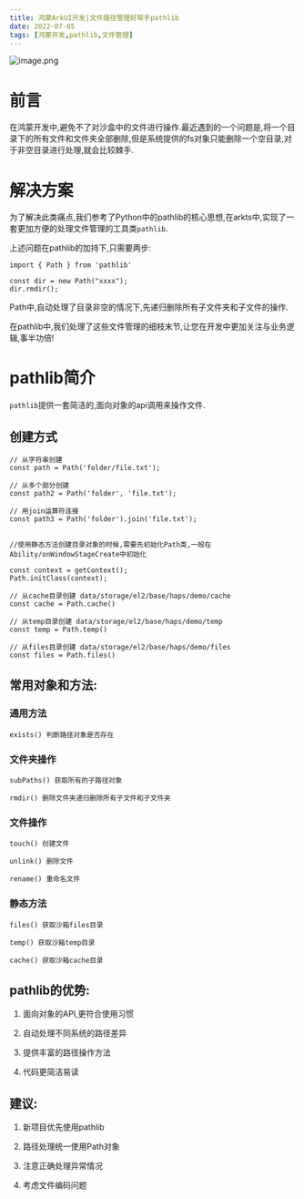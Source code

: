 ```yaml
---
title: 鸿蒙ArkUI开发|文件路径管理好帮手pathlib
date: 2022-07-05 
tags: [鸿蒙开发,pathlib,文件管理]
---
```


![image.png](https://raw.gitcode.com/user-images/assets/5027920/5e8c4bf3-f19b-42c0-a06c-5ca0191bfc7f/image.png 'image.png')
# 前言
在鸿蒙开发中,避免不了对沙盒中的文件进行操作.最近遇到的一个问题是,将一个目录下的所有文件和文件夹全部删除,但是系统提供的fs对象只能删除一个空目录,对于非空目录进行处理,就会比较棘手.

# 解决方案
为了解决此类痛点,我们参考了Python中的pathlib的核心思想,在arkts中,实现了一套更加方便的处理文件管理的工具类`pathlib`.

上述问题在pathlib的加持下,只需要两步:
```
import { Path } from 'pathlib'

const dir = new Path("xxxx");
dir.rmdir();
```
Path中,自动处理了目录非空的情况下,先递归删除所有子文件夹和子文件的操作.

在pathlib中,我们处理了这些文件管理的细枝末节,让您在开发中更加关注与业务逻辑,事半功倍!

# pathlib简介

`pathlib`提供一套简洁的,面向对象的api调用来操作文件.

## 创建方式
```
// 从字符串创建
const path = Path('folder/file.txt');

// 从多个部分创建
const path2 = Path('folder', 'file.txt');

// 用join运算符连接
const path3 = Path('folder').join('file.txt');


//使用静态方法创建目录对象的时候,需要先初始化Path类,一般在Ability/onWindowStageCreate中初始化

const context = getContext();
Path.initClass(context);

// 从cache目录创建 data/storage/el2/base/haps/demo/cache
const cache = Path.cache()

// 从temp目录创建 data/storage/el2/base/haps/demo/temp
const temp = Path.temp()

// 从files目录创建 data/storage/el2/base/haps/demo/files
const files = Path.files()
```

## 常用对象和方法:

### 通用方法
`exists() 判断路径对象是否存在`

### 文件夹操作
`subPaths() 获取所有的子路径对象`

`rmdir() 删除文件夹递归删除所有子文件和子文件夹`

### 文件操作
`touch() 创建文件`

`unlink() 删除文件`

`rename() 重命名文件`

### 静态方法
`files() 获取沙箱files目录`

`temp() 获取沙箱temp目录`

`cache() 获取沙箱cache目录`

## pathlib的优势:

1.  面向对象的API,更符合使用习惯

2.  自动处理不同系统的路径差异

3.  提供丰富的路径操作方法

4.  代码更简洁易读

## 建议:

1.  新项目优先使用pathlib

2.  路径处理统一使用Path对象

3.  注意正确处理异常情况

4.  考虑文件编码问题



